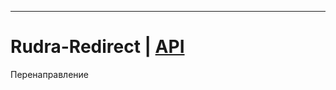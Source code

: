 

-----

# Rudra-Redirect | [API](https://github.com/Jagepard/Rudra-Redirect/blob/master/docs.md "Documentation API")
Перенаправление
